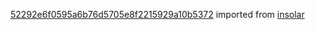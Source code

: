 [52292e6f0595a6b76d5705e8f2215929a10b5372](https://github.com/insolar/insolar/commit/52292e6f0595a6b76d5705e8f2215929a10b5372) imported from [insolar](https://github.com/insolar/insolar)
